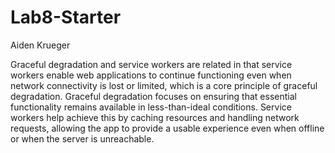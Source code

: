 # Lab8-Starter
Aiden Krueger

Graceful degradation and service workers are related in that service workers enable web applications to continue functioning even when network connectivity is lost or limited, which is a core principle of graceful degradation. Graceful degradation focuses on ensuring that essential functionality remains available in less-than-ideal conditions. Service workers help achieve this by caching resources and handling network requests, allowing the app to provide a usable experience even when offline or when the server is unreachable.


